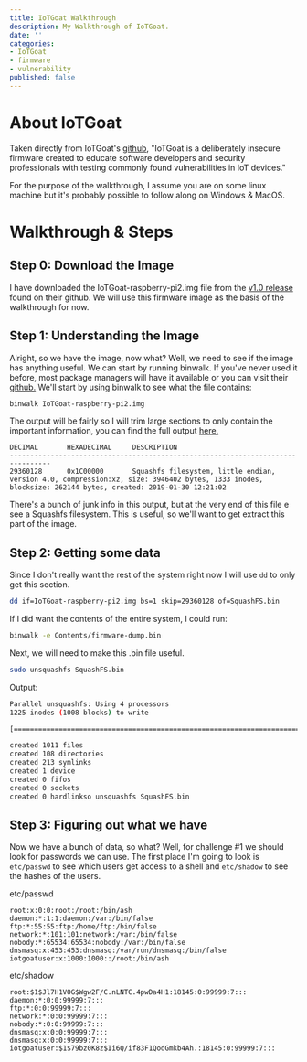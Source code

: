 ```yaml
---
title: IoTGoat Walkthrough
description: My Walkthrough of IoTGoat.
date: ''
categories:
- IoTGoat
- firmware
- vulnerability
published: false
---
```


# About IoTGoat

Taken directly from IoTGoat's [github](https://github.com/OWASP/IoTGoat), "IoTGoat is a deliberately insecure firmware created to educate software developers and security professionals with testing commonly found vulnerabilities in IoT devices."

For the purpose of the walkthrough, I assume you are on some linux machine but it's probably possible to follow along on Windows & MacOS.

# Walkthrough & Steps
## Step 0: Download the Image

I have downloaded the IoTGoat-raspberry-pi2.img file from the [v1.0 release](https://github.com/OWASP/IoTGoat/releases/tag/v1.0) found on their github. We will use this firmware image as the basis of the walkthrough for now.

## Step 1: Understanding the Image

Alright, so we have the image, now what? Well, we need to see if the image has anything useful. We can start by running binwalk. If you've never used it before, most package managers will have it available or you can visit their [github.](https://github.com/ReFirmLabs/binwalk/tree/binwalkv3)
We'll start by using binwalk to see what the file contains:
```bash
binwalk IoTGoat-raspberry-pi2.img
```
The output will be fairly so I will trim large sections to only contain the important information, you can find the full output [here.](https://github.com/morganconnors/IoTGoat-Walkthrough/blob/main/Walkthrough-Files/Step-1-binwalk)
```text
DECIMAL       HEXADECIMAL     DESCRIPTION
--------------------------------------------------------------------------------
29360128      0x1C00000       Squashfs filesystem, little endian, version 4.0, compression:xz, size: 3946402 bytes, 1333 inodes, blocksize: 262144 bytes, created: 2019-01-30 12:21:02
```
There's a bunch of junk info in this output, but at the very end of this file e see a Squashfs filesystem. This is useful, so we'll want to get extract this part of the image.

## Step 2: Getting some data

Since I don't really want the rest of the system right now I will use ```dd``` to only get this section. 
```bash
dd if=IoTGoat-raspberry-pi2.img bs=1 skip=29360128 of=SquashFS.bin
```

If I did want the contents of the entire system, I could run:
```bash
binwalk -e Contents/firmware-dump.bin
```

Next, we will need to make this .bin file useful.
```bash
sudo unsquashfs SquashFS.bin
```
Output:
```bash
Parallel unsquashfs: Using 4 processors
1225 inodes (1008 blocks) to write

[======================================================================================/] 2233/2233 100%

created 1011 files
created 108 directories
created 213 symlinks
created 1 device
created 0 fifos
created 0 sockets
created 0 hardlinkso unsquashfs SquashFS.bin
```

## Step 3: Figuring out what we have

Now we have a bunch of data, so what? Well, for challenge #1 we should look for passwords we can use. The first place I'm going to look is ```etc/passwd``` to see which users get access to a shell and ```etc/shadow``` to see the hashes of the users.

etc/passwd
```text
root:x:0:0:root:/root:/bin/ash
daemon:*:1:1:daemon:/var:/bin/false
ftp:*:55:55:ftp:/home/ftp:/bin/false
network:*:101:101:network:/var:/bin/false
nobody:*:65534:65534:nobody:/var:/bin/false
dnsmasq:x:453:453:dnsmasq:/var/run/dnsmasq:/bin/false
iotgoatuser:x:1000:1000::/root:/bin/ash
```

etc/shadow
```text
root:$1$Jl7H1VOG$Wgw2F/C.nLNTC.4pwDa4H1:18145:0:99999:7:::
daemon:*:0:0:99999:7:::
ftp:*:0:0:99999:7:::
network:*:0:0:99999:7:::
nobody:*:0:0:99999:7:::
dnsmasq:x:0:0:99999:7:::
dnsmasq:x:0:0:99999:7:::
iotgoatuser:$1$79bz0K8z$Ii6Q/if83F1QodGmkb4Ah.:18145:0:99999:7:::
```
